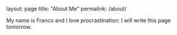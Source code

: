 layout: page
title: "About Me"
permalink: /about/

My name is Franco and I love procrastination: I will write this page tomorrow.
